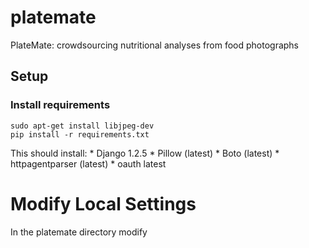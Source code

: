 platemate
=========

PlateMate: crowdsourcing nutritional analyses from food photographs

## Setup

### Install requirements
    sudo apt-get install libjpeg-dev
    pip install -r requirements.txt

This should install:
    * Django 1.2.5
    * Pillow (latest)
    * Boto (latest)
    * httpagentparser (latest)
    * oauth latest

# Modify Local Settings
In the platemate directory modify
